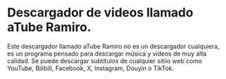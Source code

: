 # Descargador de videos llamado aTube Ramiro.

Este descargador llamado aTube Ramiro no es un descargador cualquiera, es un programa pensado para descargar música y videos de muy alta calidad.
Se puede descargar subtítulos de cualquier sitiio web como YouTube, Bilibili, Facebook, X, Instagram, Douyin o TikTok.
